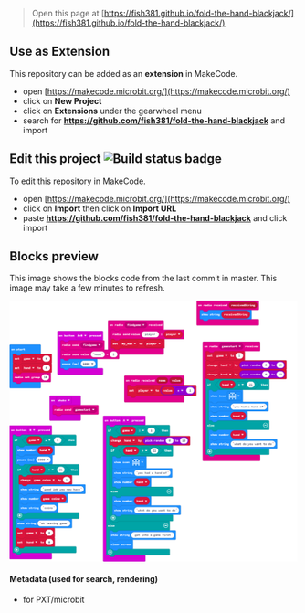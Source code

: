 
> Open this page at [https://fish381.github.io/fold-the-hand-blackjack/](https://fish381.github.io/fold-the-hand-blackjack/)

## Use as Extension

This repository can be added as an **extension** in MakeCode.

* open [https://makecode.microbit.org/](https://makecode.microbit.org/)
* click on **New Project**
* click on **Extensions** under the gearwheel menu
* search for **https://github.com/fish381/fold-the-hand-blackjack** and import

## Edit this project ![Build status badge](https://github.com/fish381/fold-the-hand-blackjack/workflows/MakeCode/badge.svg)

To edit this repository in MakeCode.

* open [https://makecode.microbit.org/](https://makecode.microbit.org/)
* click on **Import** then click on **Import URL**
* paste **https://github.com/fish381/fold-the-hand-blackjack** and click import

## Blocks preview

This image shows the blocks code from the last commit in master.
This image may take a few minutes to refresh.

![A rendered view of the blocks](https://github.com/fish381/fold-the-hand-blackjack/raw/master/.github/makecode/blocks.png)

#### Metadata (used for search, rendering)

* for PXT/microbit
<script src="https://makecode.com/gh-pages-embed.js"></script><script>makeCodeRender("{{ site.makecode.home_url }}", "{{ site.github.owner_name }}/{{ site.github.repository_name }}");</script>

